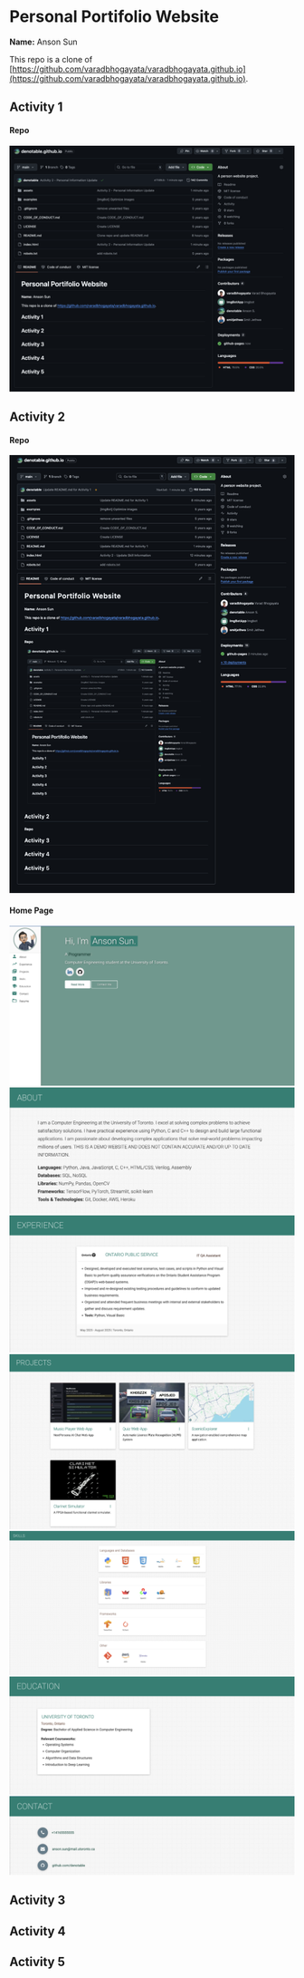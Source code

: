 # Personal Portifolio Website
__Name:__ Anson Sun

This repo is a clone of [https://github.com/varadbhogayata/varadbhogayata.github.io](https://github.com/varadbhogayata/varadbhogayata.github.io).

## Activity 1
#### Repo
<img src="/assets/readme_img/Activity 1_Repo.png" alt="">

## Activity 2
#### Repo
<img src="assets/readme_img/Activity 2_Repo.png" alt="">

#### Home Page
<img src="assets/readme_img/Activity 2_Home Page.png" alt="">
<img src="assets/readme_img/Activity 2_Home Page_About.png" alt="">
<img src="assets/readme_img/Activity 2_Home Page_Experience.png" alt="">
<img src="assets/readme_img/Activity 2_Home Page_Projects.png" alt="">
<img src="assets/readme_img/Activity 2_Home Page_Skills.png" alt="">
<img src="assets/readme_img/Activity 2_Home Page_Education.png" alt="">
<img src="assets/readme_img/Activity 2_Home Page_Contact.png" alt="">

## Activity 3

## Activity 4

## Activity 5
